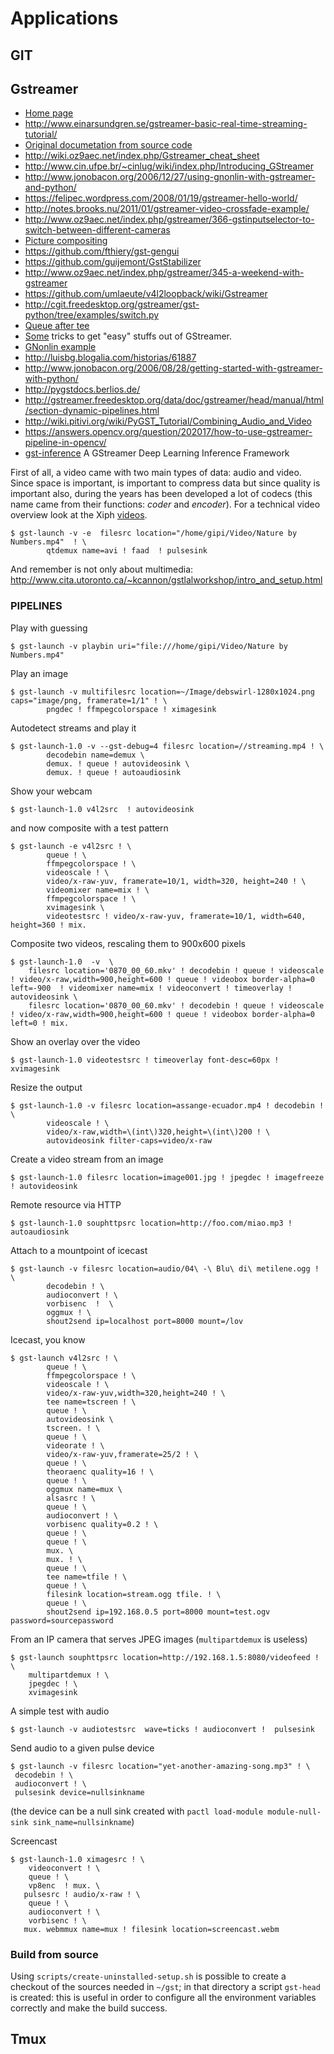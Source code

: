 # Applications

## GIT

## Gstreamer

 - [Home page](http://gstreamer.freedesktop.org/)
 - http://www.einarsundgren.se/gstreamer-basic-real-time-streaming-tutorial/
 - [Original documetation from source code](http://cgit.freedesktop.org/gstreamer/gstreamer/tree/docs/design/part-overview.txt)
 - http://wiki.oz9aec.net/index.php/Gstreamer_cheat_sheet
 - http://www.cin.ufpe.br/~cinlug/wiki/index.php/Introducing_GStreamer
 - http://www.jonobacon.org/2006/12/27/using-gnonlin-with-gstreamer-and-python/
 - https://felipec.wordpress.com/2008/01/19/gstreamer-hello-world/
 - http://notes.brooks.nu/2011/01/gstreamer-video-crossfade-example/
 - http://www.oz9aec.net/index.php/gstreamer/366-gstinputselector-to-switch-between-different-cameras
 - [Picture compositing](http://www.oz9aec.net/index.php/gstreamer/347-more-gstreamer-tips-picture-in-picture-compositing)
 - https://github.com/fthiery/gst-gengui
 - https://github.com/guijemont/GstStabilizer
 - http://www.oz9aec.net/index.php/gstreamer/345-a-weekend-with-gstreamer
 - https://github.com/umlaeute/v4l2loopback/wiki/Gstreamer
 - http://cgit.freedesktop.org/gstreamer/gst-python/tree/examples/switch.py
 - [Queue after tee](http://gstreamer.freedesktop.org/wiki/FAQ#My_pipeline_with_multiple_sinks_never_reaches_the_PAUSED_state.2C_what_am_I_doing_wrong.3F)
 - [Some](http://8na.de/?p=91) tricks to get "easy" stuffs out of GStreamer.
 - [GNonlin example](https://bitbucket.org/andrecaldas/math-video-classes/src/293d21a9d60f/bin?at=default)
 - http://luisbg.blogalia.com/historias/61887
 - http://www.jonobacon.org/2006/08/28/getting-started-with-gstreamer-with-python/
 - http://pygstdocs.berlios.de/
 - http://gstreamer.freedesktop.org/data/doc/gstreamer/head/manual/html/section-dynamic-pipelines.html
 - http://wiki.pitivi.org/wiki/PyGST_Tutorial/Combining_Audio_and_Video
 - https://answers.opencv.org/question/202017/how-to-use-gstreamer-pipeline-in-opencv/
 - [gst-inference](https://github.com/RidgeRun/gst-inference) A GStreamer Deep Learning Inference Framework

First of all, a video came with two main types of data: audio and video. Since space is important, is important to compress data but since quality is important also, during the years has been developed a lot of codecs (this name came from their functions: *coder* and *encoder*). For a technical video overview look at the Xiph [videos](http://xiph.org/video/).

```
$ gst-launch -v -e  filesrc location="/home/gipi/Video/Nature by Numbers.mp4"  ! \
        qtdemux name=avi ! faad  ! pulsesink
```

And remember is not only about multimedia: http://www.cita.utoronto.ca/~kcannon/gstlalworkshop/intro_and_setup.html


### PIPELINES

Play with guessing

```
$ gst-launch -v playbin uri="file:///home/gipi/Video/Nature by Numbers.mp4"
```

Play an image

```
$ gst-launch -v multifilesrc location=~/Image/debswirl-1280x1024.png caps="image/png, framerate=1/1" ! \
        pngdec ! ffmpegcolorspace ! ximagesink
```

Autodetect streams and play it

```
$ gst-launch-1.0 -v --gst-debug=4 filesrc location=//streaming.mp4 ! \
        decodebin name=demux \
        demux. ! queue ! autovideosink \
        demux. ! queue ! autoaudiosink
```

Show your webcam

```
$ gst-launch-1.0 v4l2src  ! autovideosink
```

and now composite with a test pattern

```
$ gst-launch -e v4l2src ! \
        queue ! \
        ffmpegcolorspace ! \
        videoscale ! \
        video/x-raw-yuv, framerate=10/1, width=320, height=240 ! \
        videomixer name=mix ! \
        ffmpegcolorspace ! \
        xvimagesink \
        videotestsrc ! video/x-raw-yuv, framerate=10/1, width=640, height=360 ! mix.
```

Composite two videos, rescaling them to 900x600 pixels

```
$ gst-launch-1.0  -v  \
    filesrc location='0870_00_60.mkv' ! decodebin ! queue ! videoscale ! video/x-raw,width=900,height=600 ! queue ! videobox border-alpha=0 left=-900  ! videomixer name=mix ! videoconvert ! timeoverlay ! autovideosink \
    filesrc location='0870_00_60.mkv' ! decodebin ! queue ! videoscale ! video/x-raw,width=900,height=600 ! queue ! videobox border-alpha=0 left=0 ! mix.
```

Show an overlay over the video

```
$ gst-launch-1.0 videotestsrc ! timeoverlay font-desc=60px ! xvimagesink
```

Resize the output

```
$ gst-launch-1.0 -v filesrc location=assange-ecuador.mp4 ! decodebin ! \
        videoscale ! \
        video/x-raw,width=\(int\)320,height=\(int\)200 ! \
        autovideosink filter-caps=video/x-raw
```

Create a video stream from an image

```
$ gst-launch-1.0 filesrc location=image001.jpg ! jpegdec ! imagefreeze ! autovideosink
```

Remote resource via HTTP

```
$ gst-launch-1.0 souphttpsrc location=http://foo.com/miao.mp3 ! autoaudiosink
```

Attach to a mountpoint of icecast

```
$ gst-launch -v filesrc location=audio/04\ -\ Blu\ di\ metilene.ogg ! \
        decodebin ! \
        audioconvert ! \
        vorbisenc  !  \
        oggmux ! \
        shout2send ip=localhost port=8000 mount=/lov
```

Icecast, you know

```
$ gst-launch v4l2src ! \
        queue ! \
        ffmpegcolorspace ! \
        videoscale ! \
        video/x-raw-yuv,width=320,height=240 ! \
        tee name=tscreen ! \
        queue ! \
        autovideosink \
        tscreen. ! \
        queue ! \
        videorate ! \
        video/x-raw-yuv,framerate=25/2 ! \
        queue ! \
        theoraenc quality=16 ! \
        queue ! \
        oggmux name=mux \
        alsasrc ! \
        queue ! \
        audioconvert ! \
        vorbisenc quality=0.2 ! \
        queue ! \
        queue ! \
        mux. \
        mux. ! \
        queue ! \
        tee name=tfile ! \
        queue ! \
        filesink location=stream.ogg tfile. ! \
        queue ! \
        shout2send ip=192.168.0.5 port=8000 mount=test.ogv password=sourcepassword
```

From an IP camera that serves JPEG images (``multipartdemux`` is useless)

```
$ gst-launch souphttpsrc location=http://192.168.1.5:8080/videofeed ! \
    multipartdemux ! \
    jpegdec ! \
    xvimagesink
```

A simple test with audio

```
$ gst-launch -v audiotestsrc  wave=ticks ! audioconvert !  pulsesink
```

Send audio to a given pulse device

```
$ gst-launch -v filesrc location="yet-another-amazing-song.mp3" ! \
 decodebin ! \
 audioconvert ! \
 pulsesink device=nullsinkname
```

(the device can be a null sink created with `pactl load-module module-null-sink sink_name=nullsinkname`)

Screencast

```
$ gst-launch-1.0 ximagesrc ! \
    videoconvert ! \
    queue ! \
    vp8enc  ! mux. \
   pulsesrc ! audio/x-raw ! \
    queue ! \
    audioconvert ! \
    vorbisenc ! \
   mux. webmmux name=mux ! filesink location=screencast.webm
```

### Build from source

Using ``scripts/create-uninstalled-setup.sh`` is possible to create a checkout of the sources
needed in ``~/gst``; in that directory a script ``gst-head`` is created: this is useful in order
to configure all the environment variables correctly and make the build success.

## Tmux

